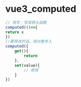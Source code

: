 **vue3_computed**
===
```js
// 简写：写成箭头函数
computed(()=>{
return x
})
//要带改的话，用对象传入
computed({
    get(){
        return 
    },
    set(value){
        // 修改
    }
})
```